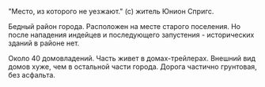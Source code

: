 "Место, из которого не уезжают." (с) житель Юнион Спригс.

Бедный район города. Расположен на месте старого поселения.
Но после нападения индейцев и последующего запустения - исторических зданий в районе нет.

Около 40 домовладений. Часть живет в домах-трейлерах. Внешний вид домов хуже, чем в остальной части города. Дорога частично грунтовая, без асфальта.